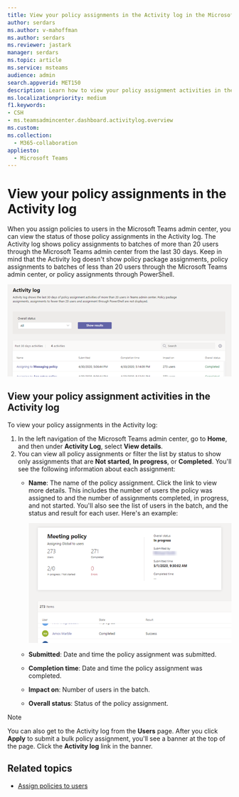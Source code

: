 ```yaml
---
title: View your policy assignments in the Activity log in the Microsoft Teams admin center
author: serdars
ms.author: v-mahoffman
ms.author: serdars
ms.reviewer: jastark
manager: serdars
ms.topic: article
ms.service: msteams
audience: admin
search.appverid: MET150
description: Learn how to view your policy assignment activities in the Activity log in the Microsoft Teams admin center.
ms.localizationpriority: medium
f1.keywords:
- CSH
- ms.teamsadmincenter.dashboard.activitylog.overview
ms.custom: 
ms.collection: 
  - M365-collaboration
appliesto: 
  - Microsoft Teams
---
```


# View your policy assignments in the Activity log

When you assign policies to users in the Microsoft Teams admin center, you can view the status of those policy assignments in the Activity log. The Activity log shows policy assignments to batches of more than 20 users through the Microsoft Teams admin center from the last 30 days. Keep in mind that the Activity log doesn't show policy package assignments, policy assignments to batches of less than 20 users through the Microsoft Teams admin center, or policy assignments through PowerShell.

![Screenshot of the Activity log page.](media/activity-log.png)

## View your policy assignment activities in the Activity log

To view your policy assignments in the Activity log:

1. In the left navigation of the Microsoft Teams admin center, go to **Home**, and then under **Activity Log**, select **View details**.
2. You can view all policy assignments or filter the list by status to show only assignments that are **Not started**, **In progress**, or **Completed**. You'll see the following information about each assignment:
    - **Name**: The name of the policy assignment. Click the link to view more details. This includes the number of users the policy was assigned to and the number of assignments completed, in progress, and not started. You'll also see the list of users in the batch, and the status and result for each user. Here's an example:

        ![Screenshot of the.](media/activity-log-policy-assignment-detail.png)

    - **Submitted**: Date and time the policy assignment was submitted.
    - **Completion time**: Date and time the policy assignment was completed.
    - **Impact on**: Number of users in the batch.
    - **Overall status**: Status of the policy assignment.

> [!NOTE]
> You can also get to the Activity log from the **Users** page. After you click **Apply** to submit a bulk policy assignment, you'll see a banner at the top of the page. Click the **Activity log** link in the banner.

## Related topics

- [Assign policies to users](policy-assignment-overview.md)

